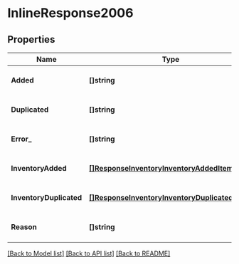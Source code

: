 # InlineResponse2006

## Properties
Name | Type | Description | Notes
------------ | ------------- | ------------- | -------------
**Added** | **[]string** |  | [optional] [default to null]
**Duplicated** | **[]string** |  | [optional] [default to null]
**Error_** | **[]string** |  | [optional] [default to null]
**InventoryAdded** | [**[]ResponseInventoryInventoryAddedItems**](response_inventory_inventory_added_items.md) |  | [optional] [default to null]
**InventoryDuplicated** | [**[]ResponseInventoryInventoryDuplicatedItems**](response_inventory_inventory_duplicated_items.md) |  | [optional] [default to null]
**Reason** | **[]string** |  | [optional] [default to null]

[[Back to Model list]](../README.md#documentation-for-models) [[Back to API list]](../README.md#documentation-for-api-endpoints) [[Back to README]](../README.md)

